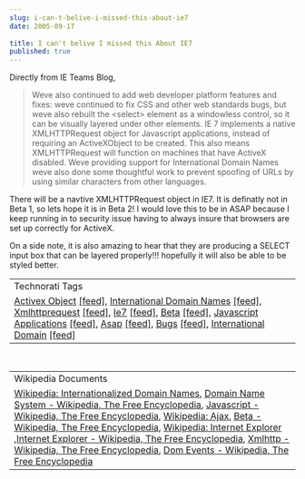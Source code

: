 ```yaml
---
slug: i-can-t-belive-i-missed-this-about-ie7
date: 2005-09-17
 
title: I can't belive I missed this About IE7
published: true
---
```

Directly from IE Teams Blog,<p /><blockquote class="posterous_medium_quote">Weve also continued to add web developer platform features and fixes: weve continued to fix CSS and other web standards bugs, but weve also rebuilt the &lt;select&gt; element as a windowless control, so it can be visually layered under other elements. IE 7 implements a native XMLHTTPRequest object for Javascript applications, instead of requiring an ActiveXObject to be created. This also means XMLHTTPRequest will function on machines that have ActiveX disabled. Weve providing support for International Domain Names weve also done some thoughtful work to prevent spoofing of URLs by using similar characters from other languages. </blockquote><p />There will be a navtive XMLHTTPRequest object in IE7.  It is definatly not in Beta 1, so lets hope it is in Beta 2!  I would love this to be in ASAP because I keep running in to security issue having to always insure that browsers are set up correctly for ActiveX.<p />On a side note, it is also amazing to hear that they are producing a SELECT input box that can be layered properly!!! hopefully it will also be able to be styled better.<p /><table class="TechnoratiHead TagHeader">
<tr><td>Technorati Tags</td></tr>
<tr class="Technorati"><td>
<a href="http://www.technorati.com/tag/Activex%20Object" class="Tag" rel="tag">Activex Object</a> <a href="http://feeds.technorati.com/feed/posts/tag/Activex%20Object" class="Tag">[feed]</a>, <a href="http://www.technorati.com/tag/International%20Domain%20Names" class="Tag" rel="tag">International Domain Names</a> <a href="http://feeds.technorati.com/feed/posts/tag/International%20Domain%20Names" class="Tag">[feed]</a>, <a href="http://www.technorati.com/tag/Xmlhttprequest" class="Tag" rel="tag">Xmlhttprequest</a> <a href="http://feeds.technorati.com/feed/posts/tag/Xmlhttprequest" class="Tag">[feed]</a>, <a href="http://www.technorati.com/tag/Ie7" class="Tag" rel="tag">Ie7</a> <a href="http://feeds.technorati.com/feed/posts/tag/Ie7" class="Tag">[feed]</a>, <a href="http://www.technorati.com/tag/Beta" class="Tag" rel="tag">Beta</a> <a href="http://feeds.technorati.com/feed/posts/tag/Beta" class="Tag">[feed]</a>, <a href="http://www.technorati.com/tag/Javascript%20Applications" class="Tag" rel="tag">Javascript Applications</a> <a href="http://feeds.technorati.com/feed/posts/tag/Javascript%20Applications" class="Tag">[feed]</a>, <a href="http://www.technorati.com/tag/Asap" class="Tag" rel="tag">Asap</a> <a href="http://feeds.technorati.com/feed/posts/tag/Asap" class="Tag">[feed]</a>, <a href="http://www.technorati.com/tag/Bugs" class="Tag" rel="tag">Bugs</a> <a href="http://feeds.technorati.com/feed/posts/tag/Bugs" class="Tag">[feed]</a>, <a href="http://www.technorati.com/tag/International%20Domain" class="Tag" rel="tag">International Domain</a> <a href="http://feeds.technorati.com/feed/posts/tag/International%20Domain" class="Tag">[feed]</a>
</td></tr>
</table><br /><table class="TechnoratiHead TagHeader">
<tr><td>Wikipedia Documents</td></tr>
<tr class="Technorati"><td>
<a href="http://en.wikipedia.org/wiki/Internationalized_domain_names">Wikipedia: Internationalized Domain Names</a>, <a href="http://en.wikipedia.org/wiki/Top-level_domain">Domain Name System - Wikipedia, The Free Encyclopedia</a>, <a href="http://en.wikipedia.org/wiki/JavaScript">Javascript - Wikipedia, The Free Encyclopedia</a>, <a href="http://en.wikipedia.org/wiki/AJAX">Wikipedia: Ajax</a>, <a href="http://en.wikipedia.org/wiki/Beta">Beta - Wikipedia, The Free Encyclopedia</a>, <a href="http://en.wikipedia.org/wiki/User_talk:Physchim62">Wikipedia: Internet Explorer</a> ,<a href="http://en.wikipedia.org/wiki/Internet_Explorer">Internet Explorer - Wikipedia, The Free Encyclopedia</a>, <a href="http://en.wikipedia.org/wiki/XMLHttpRequest">Xmlhttp - Wikipedia, The Free Encyclopedia</a>, <a href="http://en.wikipedia.org/wiki/Safari_(browser)">Dom Events - Wikipedia, The Free Encyclopedia</a>
</td></tr>
</table><div class="blogger-post-footer"><img class="posterous_download_image" src="https://blogger.googleusercontent.com/tracker/8109338-112698207589008627?l=www.kinlan.co.uk%2Findex.html" height="1" alt="" width="1" /></div>

